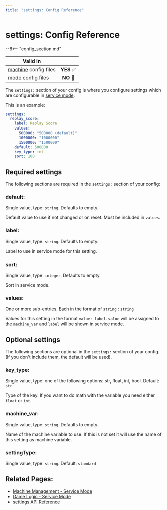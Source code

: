 ```yaml
---
title: "settings: Config Reference"
---
```


# settings: Config Reference

--8<-- "config_section.md"

| Valid in | |
|-----|:----:|
|[machine](instructions/machine_config.md) config files |**YES** :white_check_mark:|
|[mode](instructions/mode_config.md) config files|**NO** :no_entry_sign:|

The `settings:` section of your config is where you configure settings
which are configurable in
[service mode](../game_logic/service_mode.md).

This is an example:

``` yaml
settings:
  replay_score:
    label: Replay Score
    values:
      500000: "500000 (default)"
      1000000: "1000000"
      1500000: "1500000"
    default: 500000
    key_type: int
    sort: 100
```

## Required settings

The following sections are required in the `settings:` section of your
config:

### default:

Single value, type: `string`. Defaults to empty.

Default value to use if not changed or on reset. Must be included in
`values`.

### label:

Single value, type: `string`. Defaults to empty.

Label to use in service mode for this setting.

### sort:

Single value, type: `integer`. Defaults to empty.

Sort in service mode.

### values:

One or more sub-entries. Each in the format of `string` : `string`

Values for this setting in the format `value: label`. `value` will be
assigned to the `machine_var` and `label` will be shown in service mode.

## Optional settings

The following sections are optional in the `settings:` section of your
config. (If you don't include them, the default will be used).

### key_type:

Single value, type: one of the following options: str, float, int, bool.
Default: `str`

Type of the key. If you want to do math with the variable you need
either `float` or `int`.

### machine_var:

Single value, type: `string`. Defaults to empty.

Name of the machine variable to use. If this is not set it will use the
name of this setting as machine variable.

### settingType:

Single value, type: `string`. Default: `standard`


## Related Pages:

* [Machine Management - Service Mode](../machine_management/service_mode.md)
* [Game Logic - Service Mode](../game_logic/service_mode.md)
* [settings API Reference](../code/api_reference/core/settings.md)
